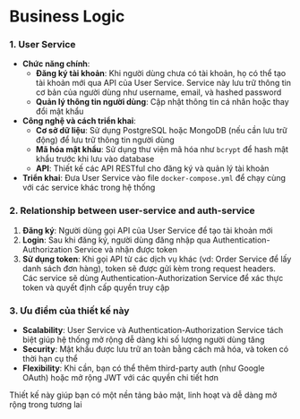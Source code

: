 # Business Logic

### 1. **User Service**
   - **Chức năng chính**:
     - **Đăng ký tài khoản**: Khi người dùng chưa có tài khoản, họ có thể tạo tài khoản mới qua API của User Service. Service này lưu trữ thông tin cơ bản của người dùng như username, email, và hashed password
     - **Quản lý thông tin người dùng**: Cập nhật thông tin cá nhân hoặc thay đổi mật khẩu
   - **Công nghệ và cách triển khai**:
     - **Cơ sở dữ liệu**: Sử dụng PostgreSQL hoặc MongoDB (nếu cần lưu trữ động) để lưu trữ thông tin người dùng
     - **Mã hóa mật khẩu**: Sử dụng thư viện mã hóa như `bcrypt` để hash mật khẩu trước khi lưu vào database
     - **API**: Thiết kế các API RESTful cho đăng ký và quản lý tài khoản
   - **Triển khai**: Đưa User Service vào file `docker-compose.yml` để chạy cùng với các service khác trong hệ thống

### 2. **Relationship between user-service and auth-service**
1. **Đăng ký**: Người dùng gọi API của User Service để tạo tài khoản mới
2. **Login**: Sau khi đăng ký, người dùng đăng nhập qua Authentication-Authorization Service và nhận được token
3. **Sử dụng token**: Khi gọi API từ các dịch vụ khác (vd: Order Service để lấy danh sách đơn hàng), token sẽ được gửi kèm trong request headers. Các service sẽ dùng Authentication-Authorization Service để xác thực token và quyết định cấp quyền truy cập

### 3. **Ưu điểm của thiết kế này**
- **Scalability**: User Service và Authentication-Authorization Service tách biệt giúp hệ thống mở rộng dễ dàng khi số lượng người dùng tăng
- **Security**: Mật khẩu được lưu trữ an toàn bằng cách mã hóa, và token có thời hạn cụ thể
- **Flexibility**: Khi cần, bạn có thể thêm third-party auth (như Google OAuth) hoặc mở rộng JWT với các quyền chi tiết hơn

Thiết kế này giúp bạn có một nền tảng bảo mật, linh hoạt và dễ dàng mở rộng trong tương lai

